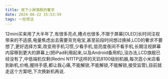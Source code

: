 ```yaml
---
title: 放下小屏旗舰的奢求
date: 2024-06-22 15:53:59
tags: 一些想法
---
```



12mini买来用了大半年了,有很多亮点,槽点也很多,不限于屏幕[OLED]长时间注视带来的不适感,电量焦虑出去需要背充电宝,甚至前段时间想过换掉,LCD的奢求不要想了,更好选择方案,改变用手机习惯,少看手机,低亮度夜间不看手机,长期注视屏幕内容移到更大的屏幕上(把iPad利用起来,以及Android备用机),没办法,LCD旗舰已经没有了,中低端机仅剩(Redmi N11TP这样的天玑8100级别机器,每次逛小米店看到新机,价格,握持手感,都让我心痛,不能解锁,不能解锁,不能解锁,接受监管),目前就走这个方案吧,下次换新机再说.